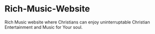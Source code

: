 # Rich-Music-Website
Rich Music website where Christians can enjoy uninterruptable Christian Entertainment and Music for Your soul.

